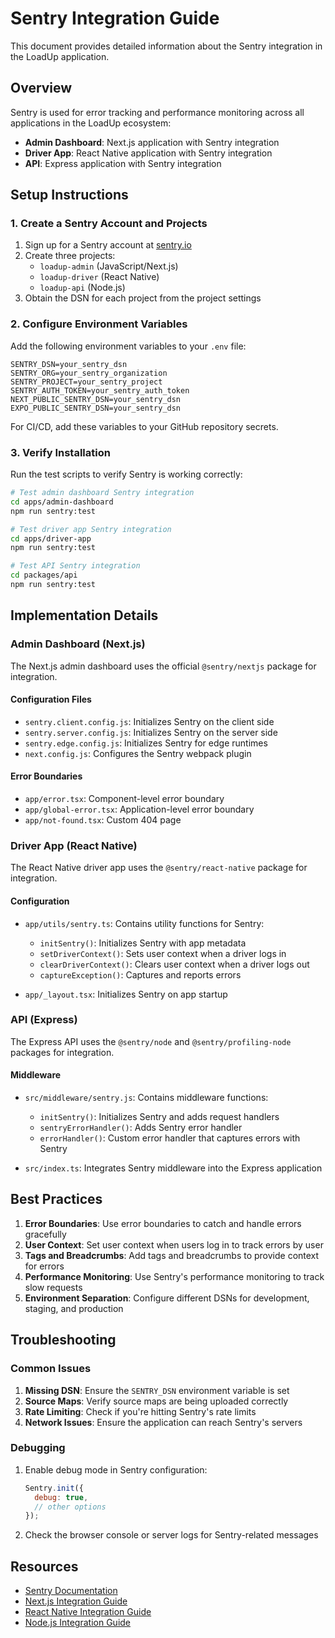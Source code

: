 # Sentry Integration Guide

This document provides detailed information about the Sentry integration in the LoadUp application.

## Overview

Sentry is used for error tracking and performance monitoring across all applications in the LoadUp ecosystem:

- **Admin Dashboard**: Next.js application with Sentry integration
- **Driver App**: React Native application with Sentry integration
- **API**: Express application with Sentry integration

## Setup Instructions

### 1. Create a Sentry Account and Projects

1. Sign up for a Sentry account at [sentry.io](https://sentry.io)
2. Create three projects:
   - `loadup-admin` (JavaScript/Next.js)
   - `loadup-driver` (React Native)
   - `loadup-api` (Node.js)
3. Obtain the DSN for each project from the project settings

### 2. Configure Environment Variables

Add the following environment variables to your `.env` file:

```
SENTRY_DSN=your_sentry_dsn
SENTRY_ORG=your_sentry_organization
SENTRY_PROJECT=your_sentry_project
SENTRY_AUTH_TOKEN=your_sentry_auth_token
NEXT_PUBLIC_SENTRY_DSN=your_sentry_dsn
EXPO_PUBLIC_SENTRY_DSN=your_sentry_dsn
```

For CI/CD, add these variables to your GitHub repository secrets.

### 3. Verify Installation

Run the test scripts to verify Sentry is working correctly:

```bash
# Test admin dashboard Sentry integration
cd apps/admin-dashboard
npm run sentry:test

# Test driver app Sentry integration
cd apps/driver-app
npm run sentry:test

# Test API Sentry integration
cd packages/api
npm run sentry:test
```

## Implementation Details

### Admin Dashboard (Next.js)

The Next.js admin dashboard uses the official `@sentry/nextjs` package for integration.

#### Configuration Files

- `sentry.client.config.js`: Initializes Sentry on the client side
- `sentry.server.config.js`: Initializes Sentry on the server side
- `sentry.edge.config.js`: Initializes Sentry for edge runtimes
- `next.config.js`: Configures the Sentry webpack plugin

#### Error Boundaries

- `app/error.tsx`: Component-level error boundary
- `app/global-error.tsx`: Application-level error boundary
- `app/not-found.tsx`: Custom 404 page

### Driver App (React Native)

The React Native driver app uses the `@sentry/react-native` package for integration.

#### Configuration

- `app/utils/sentry.ts`: Contains utility functions for Sentry:
  - `initSentry()`: Initializes Sentry with app metadata
  - `setDriverContext()`: Sets user context when a driver logs in
  - `clearDriverContext()`: Clears user context when a driver logs out
  - `captureException()`: Captures and reports errors

- `app/_layout.tsx`: Initializes Sentry on app startup

### API (Express)

The Express API uses the `@sentry/node` and `@sentry/profiling-node` packages for integration.

#### Middleware

- `src/middleware/sentry.js`: Contains middleware functions:
  - `initSentry()`: Initializes Sentry and adds request handlers
  - `sentryErrorHandler()`: Adds Sentry error handler
  - `errorHandler()`: Custom error handler that captures errors with Sentry

- `src/index.ts`: Integrates Sentry middleware into the Express application

## Best Practices

1. **Error Boundaries**: Use error boundaries to catch and handle errors gracefully
2. **User Context**: Set user context when users log in to track errors by user
3. **Tags and Breadcrumbs**: Add tags and breadcrumbs to provide context for errors
4. **Performance Monitoring**: Use Sentry's performance monitoring to track slow requests
5. **Environment Separation**: Configure different DSNs for development, staging, and production

## Troubleshooting

### Common Issues

1. **Missing DSN**: Ensure the `SENTRY_DSN` environment variable is set
2. **Source Maps**: Verify source maps are being uploaded correctly
3. **Rate Limiting**: Check if you're hitting Sentry's rate limits
4. **Network Issues**: Ensure the application can reach Sentry's servers

### Debugging

1. Enable debug mode in Sentry configuration:
   ```javascript
   Sentry.init({
     debug: true,
     // other options
   });
   ```

2. Check the browser console or server logs for Sentry-related messages

## Resources

- [Sentry Documentation](https://docs.sentry.io/)
- [Next.js Integration Guide](https://docs.sentry.io/platforms/javascript/guides/nextjs/)
- [React Native Integration Guide](https://docs.sentry.io/platforms/react-native/)
- [Node.js Integration Guide](https://docs.sentry.io/platforms/node/) 